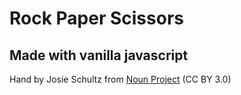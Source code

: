 # Rock Paper Scissors
## Made with vanilla javascript

Hand by Josie Schultz from <a href="https://thenounproject.com/browse/icons/term/hand/" target="_blank" title="Hand Icons">Noun Project</a> (CC BY 3.0)
